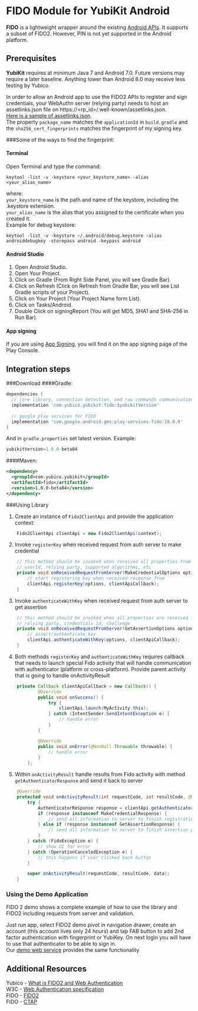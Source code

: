 # FIDO Module for YubiKit Android
**FIDO** is a lightweight wrapper around the existing [Android APIs](https://developers.google.com/android/reference/com/google/android/gms/fido/Fido).
It supports a subset of FIDO2. However, PIN is not yet supported in the Android platform.

## Prerequisites <a name="prerequisites"></a>

**YubiKit** requires at minimum Java 7 and Android 7.0. Future versions may require a later baseline. Anything lower than Android 8.0 may receive less testing by Yubico.

In order to allow an Android app to use the FIDO2 APIs to register and sign credentials, your WebAuthn server (relying party) needs to host an assetlinks.json file on https://<rp_id>/.well-known/assetlinks.json.  
[Here is a sample of assetlinks.json](https://demo.yubico.com/.well-known/assetlinks.json).  
The property `package_name` matches the `applicationId` in `build.gradle` and the `sha256_cert_fingerprints` matches the fingerprint of my signing key.

###Some of the ways to find the fingerprint:
#### Terminal 
Open Terminal and type the command:
```
keytool -list -v -keystore <your_keystore_name> -alias <your_alias_name>
```
 where:  
`your_keystore_name` is the path and name of the keystore, including the .keystore extension.  
`your_alias_name` is the alias that you assigned to the certificate when you created it.  
 Example for debug keystore:  
 
```
keytool -list -v -keystore ~/.android/debug.keystore -alias androiddebugkey -storepass android -keypass android
```
  
#### Android Studio
1. Open Android Studio.
2. Open Your Project.
3. Click on Gradle (From Right Side Panel, you will see Gradle Bar).
4. Click on Refresh (Click on Refresh from Gradle Bar, you will see List Gradle scripts of your Project).
5. Click on Your Project (Your Project Name form List).
6. Click on Tasks/Android.
7. Double Click on signingReport (You will get MD5, SHA1 and SHA-256 in Run Bar).

#### App signing    
If you are using [App Signing](https://support.google.com/googleplay/android-developer/answer/7384423?hl=en), you will find it on the app signing page of the Play Console.

## Integration steps <a name="integration_steps"></a>
###Download
####Gradle:

```gradle
dependencies {  
  // core library, connection detection, and raw commands communication with yubikey
  implementation 'com.yubico.yubikit:fido:$yubikitVersion'
  
  // google play services for FIDO
  implementation 'com.google.android.gms:play-services-fido:18.0.0'
}
```
And in `gradle.properties` set latest version. Example:
```gradle
yubikitVersion=1.0.0-beta04
```
####Maven:
```xml
<dependency>
  <groupId>com.yubico.yubikit</groupId>
  <artifactId>fido</artifactId>
  <version>1.0.0-beta04</version>
</dependency>
```

###Using Library <a name="using_lib"></a>
1. Create an instance of `Fido2ClientApi` and provide the application context:
```java
    Fido2ClientApi clientApi = new Fido2ClientApi(context);
```
2. Invoke `registerKey` when received request from auth server to make credential
```java
    // this method should be invoked when received all properties from server:
    // userId, relying party, supported algorithms, etc
    private void onReceivedRequestFromServer(MakeCredentialOptions options) {
        // start registering key when received response from
        clientApi.registerKey(options, clientApiCallback);        
    }
```
3. Invoke `authenticateWithKey` when received request from auth server to get assertion
```java
    // this method should be invoked when all properties are received from server:
    // relying party, credentials id, challenge
    private void onReceivedRequestFromServer(GetAssertionOptions options) {
        // assert/authenticate key
        clientApi.authenticateWithKey(options, clientApiCallback);        
    }
```
4. Both methods `registerKey` and `authenticateWithKey` requires callback that needs to launch special Fido activity that will handle communication with authenticator (platform or cross-platform). Provide parent activity that is going to handle onActivityResult
```java
    private Callback clientApiCallback = new Callback() {
            @Override
            public void onSuccess() {
                try {
                    clientApi.launch(MyActivity.this);
                } catch (IntentSender.SendIntentException e) {
                    // handle error
                }
            }

            @Override
            public void onError(@NonNull Throwable throwable) {
                // handle error
            }
        };

```
5. Within `onActivityResult` handle results from Fido activity with method `getAuthenticatorResponse` and send it back to server
```java
    @Override
    protected void onActivityResult(int requestCode, int resultCode, @Nullable Intent data) {
        try {
            AuthenticatorResponse response = clientApi.getAuthenticatorResponse(Fido2ClientApi.GET_ASSERTION_REQUEST_CODE, Activity.RESULT_CANCELED, null);
            if (response instanceof MakeCredentialResponse) {
                // send all information to server to finish registration process
            } else if (response instanceof GetAssertionResponse) {
                // send all information to server to finish assertion process
            }
        } catch (FidoException e) {
            // show UI for error
        } catch (OperationCanceledException e) {
            // this happens if user clicked back button
        }

        super.onActivityResult(requestCode, resultCode, data);
    }
```

### Using the Demo Application <a name="using_demo"></a>
FIDO 2 demo shows a complete example of how to use the library and FIDO2 including requests from server and validation.

Just run app, select FIDO2 demo pivot in navigation drawer, create an account (this account lives only 24 hours) and tap FAB button to add 2nd factor authentication with fingerprint or YubiKey. On next login you will have to use that authenticator to be able to sign in.  
Our [demo web service](https://demo.yubico.com/webauthn) provides the same functionality

## Additional Resources <a name="additional_resources"></a>
Yubico - [What is FIDO2 and Web Authentication](https://developers.yubico.com/FIDO2/)  
W3C - [Web Authentication specification](https://www.w3.org/TR/webauthn)  
FIDO - [FIDO2](https://fidoalliance.org/fido2/)  
FIDO - [CTAP](https://fidoalliance.org/specs/fido-v2.0-id-20180227/fido-client-to-authenticator-protocol-v2.0-id-20180227.html)  
![]()
